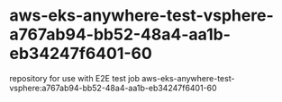 # aws-eks-anywhere-test-vsphere-a767ab94-bb52-48a4-aa1b-eb34247f6401-60
repository for use with E2E test job aws-eks-anywhere-test-vsphere:a767ab94-bb52-48a4-aa1b-eb34247f6401-60
